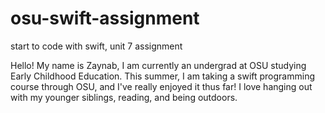 # osu-swift-assignment
start to code with swift, unit 7 assignment

Hello! My name is Zaynab, I am currently an undergrad at OSU studying Early Childhood Education. This summer, I am taking a swift programming course through OSU, and I've really enjoyed it thus far! I love hanging out with my younger siblings, reading, and being outdoors.
